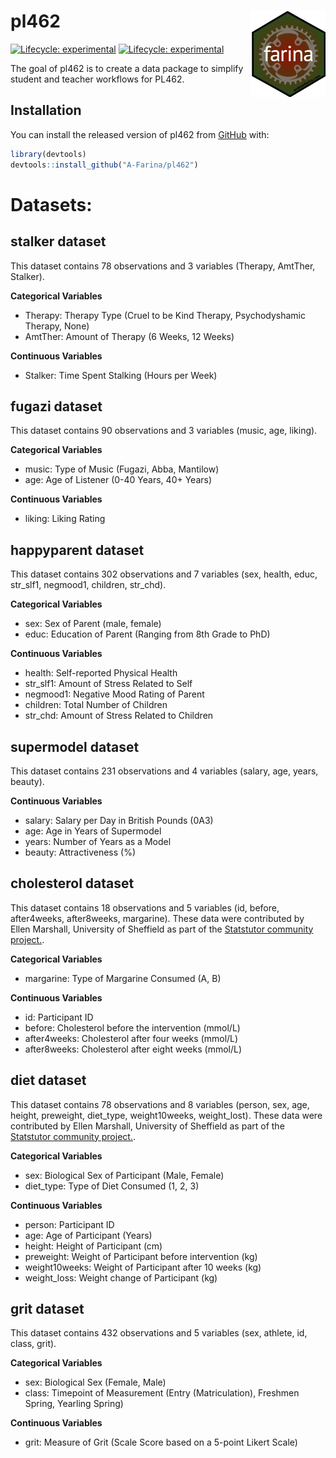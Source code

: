 
<!-- README.md is generated from README.Rmd. Please edit that file -->

# pl462 <img src='man/figures/logo.jpeg' align="right" height="137.5" />

<!-- badges: start -->

[![Lifecycle:
experimental](https://img.shields.io/badge/lifecycle-experimental-orange.svg)](https://www.tidyverse.org/lifecycle/#experimental)
[![Lifecycle:
experimental](https://img.shields.io/badge/lifecycle-experimental-orange.svg)](https://lifecycle.r-lib.org/articles/stages.html#experimental)
<!-- badges: end -->

The goal of pl462 is to create a data package to simplify student and
teacher workflows for PL462.

## Installation

You can install the released version of pl462 from
[GitHub](https://github.com/A-Farina/pl462) with:

``` r
library(devtools)
devtools::install_github("A-Farina/pl462")
```

# Datasets:

## stalker dataset

This dataset contains 78 observations and 3 variables (Therapy, AmtTher,
Stalker).

**Categorical Variables**

-   Therapy: Therapy Type (Cruel to be Kind Therapy, Psychodyshamic
    Therapy, None)
-   AmtTher: Amount of Therapy (6 Weeks, 12 Weeks)

**Continuous Variables**

-   Stalker: Time Spent Stalking (Hours per Week)

## fugazi dataset

This dataset contains 90 observations and 3 variables (music, age,
liking).

**Categorical Variables**

-   music: Type of Music (Fugazi, Abba, Mantilow)
-   age: Age of Listener (0-40 Years, 40+ Years)

**Continuous Variables**

-   liking: Liking Rating

## happyparent dataset

This dataset contains 302 observations and 7 variables (sex, health,
educ, str_slf1, negmood1, children, str_chd).

**Categorical Variables**

-   sex: Sex of Parent (male, female)
-   educ: Education of Parent (Ranging from 8th Grade to PhD)

**Continuous Variables**

-   health: Self-reported Physical Health
-   str_slf1: Amount of Stress Related to Self
-   negmood1: Negative Mood Rating of Parent
-   children: Total Number of Children
-   str_chd: Amount of Stress Related to Children

## supermodel dataset

This dataset contains 231 observations and 4 variables (salary, age,
years, beauty).

**Continuous Variables**

-   salary: Salary per Day in British Pounds (0A3)
-   age: Age in Years of Supermodel
-   years: Number of Years as a Model
-   beauty: Attractiveness (%)

## cholesterol dataset

This dataset contains 18 observations and 5 variables (id, before,
after4weeks, after8weeks, margarine). These data were contributed by
Ellen Marshall, University of Sheffield as part of the [Statstutor
community project.](www.statstutor.ac.uk).

**Categorical Variables**

-   margarine: Type of Margarine Consumed (A, B)

**Continuous Variables**

-   id: Participant ID
-   before: Cholesterol before the intervention (mmol/L)
-   after4weeks: Cholesterol after four weeks (mmol/L)
-   after8weeks: Cholesterol after eight weeks (mmol/L)

## diet dataset

This dataset contains 78 observations and 8 variables (person, sex, age,
height, preweight, diet_type, weight10weeks, weight_lost). These data
were contributed by Ellen Marshall, University of Sheffield as part of
the [Statstutor community project.](www.statstutor.ac.uk).

**Categorical Variables**

-   sex: Biological Sex of Participant (Male, Female)
-   diet_type: Type of Diet Consumed (1, 2, 3)

**Continuous Variables**

-   person: Participant ID
-   age: Age of Participant (Years)
-   height: Height of Participant (cm)
-   preweight: Weight of Participant before intervention (kg)
-   weight10weeks: Weight of Participant after 10 weeks (kg)
-   weight_loss: Weight change of Participant (kg)

## grit dataset

This dataset contains 432 observations and 5 variables (sex, athlete,
id, class, grit).

**Categorical Variables**

-   sex: Biological Sex (Female, Male)
-   class: Timepoint of Measurement (Entry (Matriculation), Freshmen
    Spring, Yearling Spring)

**Continuous Variables**

-   grit: Measure of Grit (Scale Score based on a 5-point Likert Scale)
